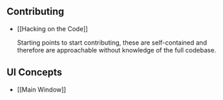 ## Contributing

*   [[Hacking on the Code]]
	
	Starting points to start contributing, these are self-contained and therefore are approachable without knowledge of the full codebase.

## UI Concepts

* [[Main Window]]